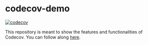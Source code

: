 # codecov-demo

[![codecov](https://codecov.io/gh/hugov2/codecov-demo/graph/badge.svg?token=1D64PU4KK4)](https://codecov.io/gh/hugov2/codecov-demo)

This repository is meant to show the features and functionalities of Codecov. You can follow along [here](https://docs.codecov.com/docs/codecov-tutorial).
